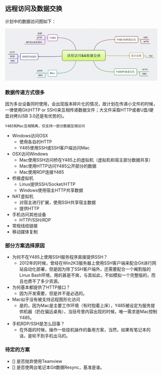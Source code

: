 ## 远程访问及数据交换

计划中的数据访问图如下：

![远程访问及数据交换](./assets/img/remote.png)

### 数据传递方式很多

因为多台设备同时使用，会出现版本碎片化的情况，故计划在传递小文件的时候，一律使用Git(HTTP or SSH)来互相传递数据文件；大文件采取HTTP或者U盘/硬盘对拷(USB 3.0还是有优势的)。

	Y485和Mac互相隔离，仅支持一部分数据互相访问

- Windows访问OSX
	- 使用各自的HTTP
	- Y485使用SSH或SSH客户端访问Mac
- OSX访问Windows
	- Mac使用SSH访问桥在Y485上的虚拟机（虚拟机和宿主部分数据共享）
	- Mac使用HTTP访问Y485公开部分的数据
	- Mac使用RDP连接Y485
- 桥接虚拟机
	- Linux提供SSH/Socket/HTTP
	- Windows使用宿主HTTP共享数据
- NAT虚拟机
	- 对宿主进行扩展，使用SSH共享宿主数据
	- 提供HTTP
- 手机访问其他设备
	- HTTP/SSH/RDP
- 常规线缆链接
- 移动媒体复制

### 部分方案选择原因

- 为何不在Y485上使用SSH服务程序直接提供SSH？
	- 2012年的时候，曾经在Win2K3服务器上使用SSH客户端来配合Git进行网站自动化部署，但是因为除了SSH客户端外，还需要配合一个阉割版的Linux Bash环境，用的甚是不爽，与其如此，不如模拟一个完整版的，而且也费不了多少资源。
- 为何基本都提供了HTTP接口？
	- 因为开发需要，但是并不是必选的。
- Mac似乎没有被支持远程图形化访问
	- 是的，因为Mac是主要工作环境（有时抱着上床），Y485被设定为服务提供机器（扔在偏远桌角），当括号里内容出现的时候，唯一需求是Mac控制Y485。
- 手机RDP/SSH是怎么回事？
	- 在外面的时候，操作一些挂机操作的备用方案，当然，如果有笔记本的话，是轮不到手机出马的。

### 待定的方案

- [] 是否抛弃使用Teamview
- [] 是否使两台笔记本Git数据Resync，基准是谁。

